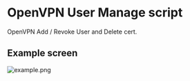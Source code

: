 OpenVPN User Manage script
======================================================================================
OpenVPN Add / Revoke User and Delete cert.

## Example screen
![example.png](https://i.imgur.com/K8uL75O.png)
